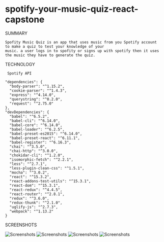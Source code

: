 # spotify-your-music-quiz-react-capstone
SUMMARY

    Spofity Music Quiz is an app that uses music from you Spotify account to make a quiz to test your knowledge of your
    music. a user logs in to spofity or signs up with spotify then it uses the music they have to generate the quiz.

TECHNOLOGY
    
     Spotify API

    "dependencies": {
      "body-parser": "^1.15.2",
      "cookie-parser": "^1.4.3",
      "express": "^4.14.0",
      "querystring": "^0.2.0",
      "request": "^2.75.0"
    },
    "devDependencies": {
      "babel": "^6.5.2",
      "babel-cli": "^6.14.0",
      "babel-core": "^6.14.0",
      "babel-loader": "^6.2.5",
      "babel-preset-es2015": "^6.14.0",
      "babel-preset-react": "^6.11.1",
      "babel-register": "^6.16.3",
      "chai": "^3.5.0",
      "chai-http": "^3.0.0",
      "chokidar-cli": "^1.2.0",
      "isomorphic-fetch": "^2.2.1",
      "less": "^2.7.1",
      "less-plugin-clean-css": "^1.5.1",
      "mocha": "^3.0.2",
      "react": "^15.3.2",
      "react-addons-test-utils": "^15.3.1",
      "react-dom": "^15.3.1",
      "react-redux": "^4.4.5",
      "react-router": "^2.8.1",
      "redux": "^3.6.0",
      "redux-thunk": "^2.1.0",
      "uglify-js": "^2.7.3",
      "webpack": "^1.13.2"
    }

SCREENSHOTS

![Screenshots](https://raw.githubusercontent.com/KyloJorgensen/spotify-your-music-quiz-react-capstone/master/screenshots/Screen%20Shot%202016-10-26%20at%2010.04.47%20AM.png)
![Screenshots](https://raw.githubusercontent.com/KyloJorgensen/spotify-your-music-quiz-react-capstone/master/screenshots/Screen%20Shot%202016-10-26%20at%2010.05.01%20AM.png)
![Screenshots](https://raw.githubusercontent.com/KyloJorgensen/spotify-your-music-quiz-react-capstone/master/screenshots/Screen%20Shot%202016-10-26%20at%2010.05.16%20AM.png)
![Screenshots](https://raw.githubusercontent.com/KyloJorgensen/spotify-your-music-quiz-react-capstone/master/screenshots/Screen%20Shot%202016-10-26%20at%2010.05.27%20AM.png)
